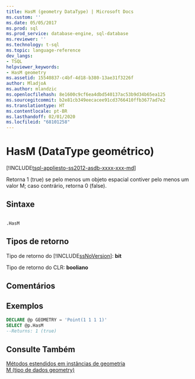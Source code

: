 ```yaml
---
title: HasM (geometry DataType) | Microsoft Docs
ms.custom: ''
ms.date: 05/05/2017
ms.prod: sql
ms.prod_service: database-engine, sql-database
ms.reviewer: ''
ms.technology: t-sql
ms.topic: language-reference
dev_langs:
- TSQL
helpviewer_keywords:
- HasM geometry
ms.assetid: 15540837-c4bf-4d18-b380-13ae31f3226f
author: MladjoA
ms.author: mlandzic
ms.openlocfilehash: 8e1600c9cf6ea4dbd540137ac53b9d34b65ea125
ms.sourcegitcommit: b2e81cb349eecacee91cd3766410ffb3677ad7e2
ms.translationtype: HT
ms.contentlocale: pt-BR
ms.lasthandoff: 02/01/2020
ms.locfileid: "68101258"
---
```

# <a name="hasm-geometry-datatype"></a>HasM (DataType geométrico)
[!INCLUDE[tsql-appliesto-ss2012-asdb-xxxx-xxx-md](../../includes/tsql-appliesto-ss2012-asdb-xxxx-xxx-md.md)]

  Retorna 1 (true) se pelo menos um objeto espacial contiver pelo menos um valor M; caso contrário, retorna 0 (false).  
  
## <a name="syntax"></a>Sintaxe  
  
```  
  
.HasM  
```  
  
## <a name="return-types"></a>Tipos de retorno  
 Tipo de retorno do [!INCLUDE[ssNoVersion](../../includes/ssnoversion-md.md)]: **bit**  
  
 Tipo de retorno do CLR: **booliano**  
  
## <a name="remarks"></a>Comentários  
  
## <a name="examples"></a>Exemplos  
  
```sql  
DECLARE @p GEOMETRY = 'Point(1 1 1 1)'  
SELECT @p.HasM   
--Returns: 1 (true)  
```  
  
## <a name="see-also"></a>Consulte Também  
 [Métodos estendidos em instâncias de geometria](../../t-sql/spatial-geometry/extended-methods-on-geometry-instances.md)   
 [M &#40;tipo de dados geometry&#41;](../../t-sql/spatial-geometry/m-geometry-data-type.md)  
  